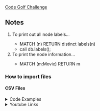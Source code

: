 [Code Golf Challenge](https://neo4j-code-golf-2022.devpost.com)

## Notes

<html>
  <ol>
    <li>To print out all node labels...</li>
    <ul>
      <li>MATCH (n) RETURN distinct labels(n)</li>
      <li>call db.labels();</li>
    </ul>
    <li>To print the node information...</li>
      <ul>
        <li>MATCH (m:Movie) RETURN m</li>
      </ul>
  </ol>
</html>

<html>
  <h3>How to import files</h3>
  <h4>CSV Files</h4>
  <details>
    <summary>Code Examples</summary>
    <p><br> LOAD CSV WITH HEADERS FROM 'file:///test.csv' AS line 
       <br> MERGE (n:MyNode {Name:line.Client})
       <br> MERGE (m:MyNode {Name:line.Year_joined})
       <br> MERGE (n) -[:TO {dist:line.Description}]-> (m)
    </p>
  </details>
  <details>
    <summary>Youtube Links</summary>
    <p><br> <a href="https://www.youtube.com/watch?v=npOMyKnmgMI">Import CSV file in NEO4j by Gephi</a>
      <br> <a href="https://www.youtube.com/watch?v=J8vmqJrqd6w&t=309s">How to import CSV into Neo4j? | Neo4j Tutorial for Beginners | Let's have a look @ LOAD CSV | Part 3</a>
    </p>
  </details>
</html>

